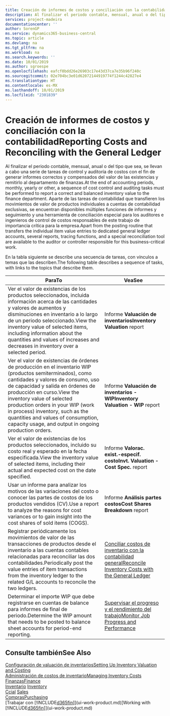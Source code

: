 ```yaml
---
title: Creación de informes de costos y conciliación con la contabilidad | Documentos de Microsoft
description: Al finalizar el periodo contable, mensual, anual o del tipo que sea, se llevan a cabo una serie de tareas de control y auditoría de costos con el fin de generar informes correctos y compensados del valor de las existencias y remitirlo al departamento de finanzas. Aparte de las tareas de contabilidad que transfieren los movimientos de valor de productos individuales a cuentas de contabilidad exclusivas, se encuentran disponibles múltiples funciones de informes y seguimiento y una herramienta de conciliación especial para los auditores e ingenieros de control de costos responsables de este trabajo de importancia crítica para la empresa.
services: project-madeira
documentationcenter: ''
author: SorenGP
ms.service: dynamics365-business-central
ms.topic: article
ms.devlang: na
ms.tgt_pltfrm: na
ms.workload: na
ms.search.keywords: ''
ms.date: 10/01/2019
ms.author: sgroespe
ms.openlocfilehash: eafcf0bdd26e26903c17e43d37ca7e35b96f240c
ms.sourcegitcommit: 02e704bc3e01d62072144919774f1244c42827e4
ms.translationtype: HT
ms.contentlocale: es-MX
ms.lasthandoff: 10/01/2019
ms.locfileid: "2301839"
---
```

# <a name="reporting-costs-and-reconciling-with-the-general-ledger"></a><span data-ttu-id="600d2-104">Creación de informes de costos y conciliación con la contabilidad</span><span class="sxs-lookup"><span data-stu-id="600d2-104">Reporting Costs and Reconciling with the General Ledger</span></span>
<span data-ttu-id="600d2-105">Al finalizar el periodo contable, mensual, anual o del tipo que sea, se llevan a cabo una serie de tareas de control y auditoría de costos con el fin de generar informes correctos y compensados del valor de las existencias y remitirlo al departamento de finanzas.</span><span class="sxs-lookup"><span data-stu-id="600d2-105">At the end of accounting periods, monthly, yearly or other, a sequence of cost control and auditing tasks must be performed to report a correct and balanced inventory value to the finance department.</span></span> <span data-ttu-id="600d2-106">Aparte de las tareas de contabilidad que transfieren los movimientos de valor de productos individuales a cuentas de contabilidad exclusivas, se encuentran disponibles múltiples funciones de informes y seguimiento y una herramienta de conciliación especial para los auditores e ingenieros de control de costos responsables de este trabajo de importancia crítica para la empresa.</span><span class="sxs-lookup"><span data-stu-id="600d2-106">Apart from the posting routine that transfers the individual item value entries to dedicated general ledger accounts, several reports, tracing functions, and a special reconciliation tool are available to the auditor or controller responsible for this business-critical work.</span></span>  

 <span data-ttu-id="600d2-107">En la tabla siguiente se describe una secuencia de tareas, con vínculos a temas que las describen.</span><span class="sxs-lookup"><span data-stu-id="600d2-107">The following table describes a sequence of tasks, with links to the topics that describe them.</span></span>   

|<span data-ttu-id="600d2-108">**Para**</span><span class="sxs-lookup"><span data-stu-id="600d2-108">**To**</span></span>|<span data-ttu-id="600d2-109">**Vea**</span><span class="sxs-lookup"><span data-stu-id="600d2-109">**See**</span></span>|  
|------------|-------------|  
|<span data-ttu-id="600d2-110">Ver el valor de existencias de los productos seleccionados, incluida información acerca de las cantidades y valores de aumentos y disminuciones en inventario a lo largo de un periodo seleccionado.</span><span class="sxs-lookup"><span data-stu-id="600d2-110">View the inventory value of selected items, including information about the quantities and values of increases and decreases in inventory over a selected period.</span></span>|<span data-ttu-id="600d2-111">Informe **Valuación de inventarios**</span><span class="sxs-lookup"><span data-stu-id="600d2-111">**Inventory Valuation** report</span></span>|  
|<span data-ttu-id="600d2-112">Ver el valor de existencias de órdenes de producción en el inventario WIP (productos semiterminados), como cantidades y valores de consumo, uso de capacidad y salida en órdenes de producción en curso.</span><span class="sxs-lookup"><span data-stu-id="600d2-112">View the inventory value of selected production orders in your WIP (work in process) inventory, such as the quantities and values of consumption, capacity usage, and output in ongoing production orders.</span></span>|<span data-ttu-id="600d2-113">Informe **Valuación de inventarios - WIP**</span><span class="sxs-lookup"><span data-stu-id="600d2-113">**Inventory Valuation - WIP** report</span></span>|  
|<span data-ttu-id="600d2-114">Ver el valor de existencias de los productos seleccionados, incluido su costo real y esperado en la fecha especificada.</span><span class="sxs-lookup"><span data-stu-id="600d2-114">View the inventory value of selected items, including their actual and expected cost on the date specified.</span></span>|<span data-ttu-id="600d2-115">Informe **Valorac. exist.-especif. costo**</span><span class="sxs-lookup"><span data-stu-id="600d2-115">**Invt. Valuation - Cost Spec.** report</span></span>|  
|<span data-ttu-id="600d2-116">Usar un informe para analizar los motivos de las variaciones del costo o conocer las partes de costos de los productos vendidos (CV).</span><span class="sxs-lookup"><span data-stu-id="600d2-116">Use a report to analyze the reasons for cost variances or to gain insight into the cost shares of sold items (COGS).</span></span>|<span data-ttu-id="600d2-117">Informe **Análisis partes costos**</span><span class="sxs-lookup"><span data-stu-id="600d2-117">**Cost Shares Breakdown** report</span></span>|  
|<span data-ttu-id="600d2-118">Registrar periódicamente los movimientos de valor de las transacciones de productos desde el inventario a las cuentas contables relacionadas para reconciliar las dos contabilidades.</span><span class="sxs-lookup"><span data-stu-id="600d2-118">Periodically post the value entries of item transactions from the inventory ledger to the related G/L accounts to reconcile the two ledgers.</span></span>|[<span data-ttu-id="600d2-119">Conciliar costos de inventario con la contabilidad general</span><span class="sxs-lookup"><span data-stu-id="600d2-119">Reconcile Inventory Costs with the General Ledger</span></span>](finance-how-to-post-inventory-costs-to-the-general-ledger.md)|  
|<span data-ttu-id="600d2-120">Determinar el importe WIP que debe registrarse en cuentas de balance para informes de final de periodo.</span><span class="sxs-lookup"><span data-stu-id="600d2-120">Determine the WIP amount that needs to be posted to balance sheet accounts for period-end reporting.</span></span>|[<span data-ttu-id="600d2-121">Supervisar el progreso y el rendimiento del trabajo</span><span class="sxs-lookup"><span data-stu-id="600d2-121">Monitor Job Progress and Performance</span></span>](projects-how-monitor-progress-performance.md)|

## <a name="see-also"></a><span data-ttu-id="600d2-122">Consulte también</span><span class="sxs-lookup"><span data-stu-id="600d2-122">See Also</span></span>  
[<span data-ttu-id="600d2-123">Configuración de valuación de inventarios</span><span class="sxs-lookup"><span data-stu-id="600d2-123">Setting Up Inventory Valuation and Costing</span></span>](finance-set-up-inventory-valuation-and-costing.md)  
[<span data-ttu-id="600d2-124">Administración de costos de inventario</span><span class="sxs-lookup"><span data-stu-id="600d2-124">Managing Inventory Costs</span></span>](finance-manage-inventory-costs.md)  
[<span data-ttu-id="600d2-125">Finanzas</span><span class="sxs-lookup"><span data-stu-id="600d2-125">Finance</span></span>](finance.md)  
<span data-ttu-id="600d2-126">[Inventario](inventory-manage-inventory.md) </span><span class="sxs-lookup"><span data-stu-id="600d2-126">[Inventory](inventory-manage-inventory.md) </span></span>  
<span data-ttu-id="600d2-127">[Ccial](sales-manage-sales.md) </span><span class="sxs-lookup"><span data-stu-id="600d2-127">[Sales](sales-manage-sales.md) </span></span>  
[<span data-ttu-id="600d2-128">Compras</span><span class="sxs-lookup"><span data-stu-id="600d2-128">Purchasing</span></span>](purchasing-manage-purchasing.md)  
<span data-ttu-id="600d2-129">[Trabajar con [!INCLUDE[d365fin](includes/d365fin_md.md)]](ui-work-product.md)</span><span class="sxs-lookup"><span data-stu-id="600d2-129">[Working with [!INCLUDE[d365fin](includes/d365fin_md.md)]](ui-work-product.md)</span></span>
